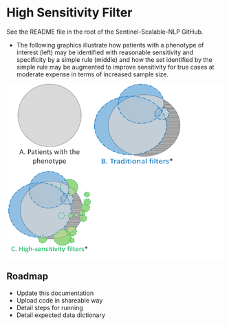 # High Sensitivity Filter

See the README file in the root of the Sentinel-Scalable-NLP GitHub.

* The following graphics illustrate how patients with a phenotype of interest (left) may be identified with reasonable sensitivity and specificity by a simple rule (middle) and how the set identified by the simple rule may be augmented to improve sensitivity for true cases at moderate expense in terms of increased sample size.
<div style="background:white;">
  <img src="images/1_phenotyping.png" alt="Phenotype" width="200" height="200" />
  <img src="images/2_traditional_filters.png" alt="Traditional Filters" width="200" height="200" />
  <img src="images/3_high_sensitivity_filters.png" alt="High-sensitivity Filters" width="200" height="200" />
</div>


## Roadmap

* Update this documentation
* Upload code in shareable way
* Detail steps for running
* Detail expected data dictionary
